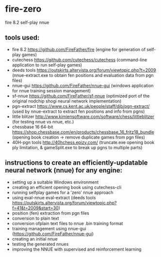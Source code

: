 # fire-zero
fire 8.2 self-play nnue

## tools used:

- fire 8.2 https://github.com/FireFather/fire (engine for generation of self-play games)
- cutechess https://github.com/cutechess/cutechess (command-line application to run self-play games)
- deeds tools https://outskirts.altervista.org/forum/viewtopic.php?t=2009 (nnue-extract.exe to obtain fen positions and evaluation data from pgn files)
- nnue-gui https://github.com/FireFather/nnue-gui (windows application for nnue training session management)
- sf-nnue https://github.com/FireFather/sf-nnue (optimized port of the original nodchip shogi neural network implementation)
- pgn-extract https://www.cs.kent.ac.uk/people/staff/djb/pgn-extract/ (used by nnue-extract to extract fen positions and info from pgns)
- little blitzer http://www.kimiensoftware.com/software/chess/littleblitzer (for testing nnue vs nnue, etc.)
- chessbase 16 64-bit https://shop.chessbase.com/en/products/chessbase_16_fritz18_bundle (opening book creation -> remove duplicate games from pgn files)
- 40H-pgn tools http://40hchess.epizy.com/ (truncate.exe opening book ply limitation, & gameSplit.exe to break up pgns to multiple parts)

## instructions to create an efficiently-updatable neural network (nnue) for any engine:
- setting up a suitable Windows environment
- creating an efficient opening book using cutechess-cli
- running selfplay games for a 'zero' nnue approach
- using eval-nnue eval-extract (deeds tools https://outskirts.altervista.org/forum/viewtopic.php?f=41&t=2009&start=30)
- position (fen) extraction from pgn files
- conversion to plain text
- conversion ofplain text files to nnue .bin training format
- training management using nnue-gui (https://github.com/FireFather/nnue-gui)
- creating an initial nnue
- testing the generated nnues
- improving the NNUE with supervised and reinforcement learning
